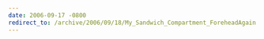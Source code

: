 ```yaml
---
date: 2006-09-17 -0800
redirect_to: /archive/2006/09/18/My_Sandwich_Compartment_ForeheadAgain.aspx/
---
```

